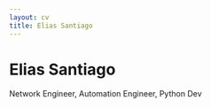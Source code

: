 ```yaml
---
layout: cv
title: Elias Santiago 
---
```

# Elias Santiago
Network Engineer, Automation Engineer, Python Dev


